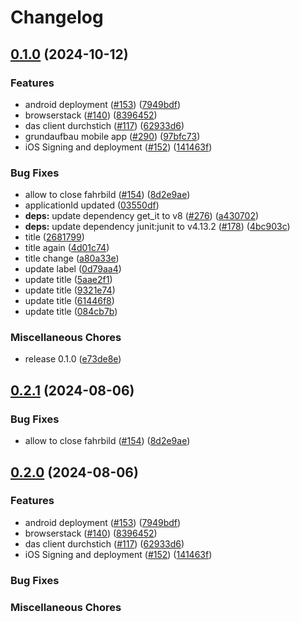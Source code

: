 # Changelog

## [0.1.0](https://github.com/laursisask/repo-15/compare/das_client-v0.2.1...das_client-v0.1.0) (2024-10-12)


### Features

* android deployment ([#153](https://github.com/laursisask/repo-15/issues/153)) ([7949bdf](https://github.com/laursisask/repo-15/commit/7949bdff27a4c3cd141cdb810cd51c49537a2e7e))
* browserstack ([#140](https://github.com/laursisask/repo-15/issues/140)) ([8396452](https://github.com/laursisask/repo-15/commit/83964524f676d1e0c62581d8db545fdef22ee354))
* das client durchstich ([#117](https://github.com/laursisask/repo-15/issues/117)) ([62933d6](https://github.com/laursisask/repo-15/commit/62933d6ddca14e7eab11d898881f2a922ceabc2c))
* grundaufbau mobile app ([#290](https://github.com/laursisask/repo-15/issues/290)) ([97bfc73](https://github.com/laursisask/repo-15/commit/97bfc73a99a53dd9ecbfa51b1be5f5d2b1abafb2))
* iOS Signing and deployment ([#152](https://github.com/laursisask/repo-15/issues/152)) ([141463f](https://github.com/laursisask/repo-15/commit/141463fa90e1adfedd9178c16f0c1e1b6ebeeb63))


### Bug Fixes

* allow to close fahrbild ([#154](https://github.com/laursisask/repo-15/issues/154)) ([8d2e9ae](https://github.com/laursisask/repo-15/commit/8d2e9aec97dd69414e75feac0812221c489bd9df))
* applicationId updated ([03550df](https://github.com/laursisask/repo-15/commit/03550df09a3ff016bdb0dc2e007a4b2b7875b80e))
* **deps:** update dependency get_it to v8 ([#276](https://github.com/laursisask/repo-15/issues/276)) ([a430702](https://github.com/laursisask/repo-15/commit/a4307022565ed94bb43e03d2d6ed19303a5cd6dd))
* **deps:** update dependency junit:junit to v4.13.2 ([#178](https://github.com/laursisask/repo-15/issues/178)) ([4bc903c](https://github.com/laursisask/repo-15/commit/4bc903c1c3fc914d94395e3188d0cdc12781a79e))
* title ([2681799](https://github.com/laursisask/repo-15/commit/2681799823604597a449a55d1fe9302d44c659c1))
* title again ([4d01c74](https://github.com/laursisask/repo-15/commit/4d01c74d53a542e728c74ee37931b7da1928ad9d))
* title change ([a80a33e](https://github.com/laursisask/repo-15/commit/a80a33e18eec3ae264224d6b3b10ae38ae45161c))
* update label ([0d79aa4](https://github.com/laursisask/repo-15/commit/0d79aa47de8fa051156db9cc89bd7d7f874fd78b))
* update title ([5aae2f1](https://github.com/laursisask/repo-15/commit/5aae2f18af4159c5fe634159a3443c5d485da361))
* update title ([9321e74](https://github.com/laursisask/repo-15/commit/9321e74f2f1696d963f5827aed0c599d977acb0e))
* update title ([61446f8](https://github.com/laursisask/repo-15/commit/61446f8b9b4ab97bca4be12e0802932318e7fa0e))
* update title ([084cb7b](https://github.com/laursisask/repo-15/commit/084cb7b413682b4d10b15a15bd0cbd79890696ff))


### Miscellaneous Chores

* release 0.1.0 ([e73de8e](https://github.com/laursisask/repo-15/commit/e73de8ed6c8f44c533afcc709c822d14f554c065))

## [0.2.1](https://github.com/SchweizerischeBundesbahnen/DAS/compare/das_client-v0.2.0...das_client-v0.2.1) (2024-08-06)


### Bug Fixes

* allow to close fahrbild ([#154](https://github.com/SchweizerischeBundesbahnen/DAS/issues/154)) ([8d2e9ae](https://github.com/SchweizerischeBundesbahnen/DAS/commit/8d2e9aec97dd69414e75feac0812221c489bd9df))

## [0.2.0](https://github.com/SchweizerischeBundesbahnen/DAS/compare/das_client-v0.2.0...das_client-v0.1.0) (2024-08-06)


### Features

* android deployment ([#153](https://github.com/SchweizerischeBundesbahnen/DAS/issues/153)) ([7949bdf](https://github.com/SchweizerischeBundesbahnen/DAS/commit/7949bdff27a4c3cd141cdb810cd51c49537a2e7e))
* browserstack ([#140](https://github.com/SchweizerischeBundesbahnen/DAS/issues/140)) ([8396452](https://github.com/SchweizerischeBundesbahnen/DAS/commit/83964524f676d1e0c62581d8db545fdef22ee354))
* das client durchstich ([#117](https://github.com/SchweizerischeBundesbahnen/DAS/issues/117)) ([62933d6](https://github.com/SchweizerischeBundesbahnen/DAS/commit/62933d6ddca14e7eab11d898881f2a922ceabc2c))
* iOS Signing and deployment ([#152](https://github.com/SchweizerischeBundesbahnen/DAS/issues/152)) ([141463f](https://github.com/SchweizerischeBundesbahnen/DAS/commit/141463fa90e1adfedd9178c16f0c1e1b6ebeeb63))

### Bug Fixes

### Miscellaneous Chores
